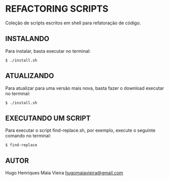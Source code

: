 REFACTORING SCRIPTS
===================

  Coleção de scripts escritos em shell para refatoração de código.


INSTALANDO
---------

Para instalar, basta executar no terminal:

    $ ./install.sh


ATUALIZANDO
----------

Para atualizar para uma versão mais nova, basta fazer o download executar no
terminal:

    $ ./install.sh


EXECUTANDO UM SCRIPT
--------------------

Para executar o script find-replace.sh, por exemplo, execute o seguinte
comando no terminal:

    $ find-replace


AUTOR
-----

 Hugo Henriques Maia Vieira <hugomaiavieira@gmail.com>

